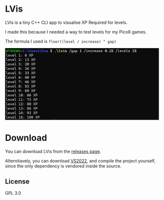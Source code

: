 # LVis

LVis is a tiny C++ CLI app to visualise XP Required for levels.

I made this because I needed a way to test levels for my Pico8 games.

The formula I used is `floor((level / increase) ^ gap)`

![showcase](./Github/lvis.png)

# Download

You can download LVis from the [releases page](https://github.com/EveMeows/LVis).

Alternitavely, you can download [VS2022](https://visualstudio.microsoft.com/vs), and compile the project yourself, since the only dependency is vendored inside the source.

## License 
GPL 3.0